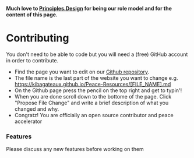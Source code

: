 **Much love to [Principles.Design](https://principles.design/) for being our role model and for the content of this page.**

# Contributing
You don't need to be able to code but you will need a (free) GitHub account in order to contribute.

- Find the page you want to edit on our [Github repository](https://github.com/kibagateaux/Peace-Resources/).
- The file name is the last part of the website you want to change e.g. https://kibagateaux.github.io/Peace-Resources/[FILE_NAME].md
- On the Github page press the pencil on the top right and get to typin'!
- When you are done scroll down to the bottome of the page. Click "Propose File Change" and write a brief description of what you changed and why.
- Congratz! You are officially an open source contributor and peace accelerator 

### Features
Please discuss any new features before working on them
